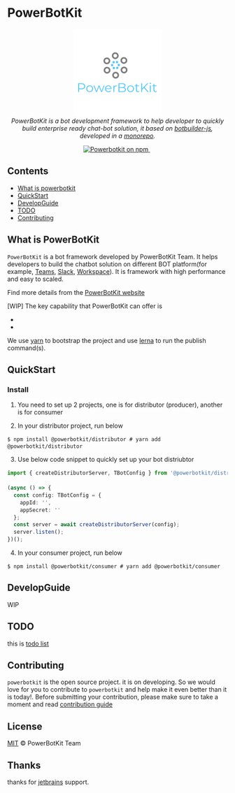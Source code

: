 # PowerBotKit

<p align="center">
  <img src="logo.png" alt="PowerBotKit Logg"/>
  <br>
  <i>
    PowerBotKit is a bot development framework to help developer to quickly build enterprise ready chat-bot solution, it based on <a href="https://github.com/Microsoft/botbuilder-js">botbuilder-js</a>, developed in a <a href="https://en.wikipedia.org/wiki/Monorep">monorepo</a>.
 </i>
</p>

<p align="center">
  <a href="https://www.npmjs.com/package/@powerbotkit/core">
    <img src="https://img.shields.io/npm/v/@powerbotkit/core.svg?logo=npm&logoColor=fff&label=NPM+package&color=limegreen" alt="Powerbotkit on npm" />
  </a>&nbsp;
</p>

## Contents

- [What is powerbotkit](#what-is-powerbotkit)
- [QuickStart](#QuickStart)
- [DevelopGuide](#DevelopGuide)
- [TODO](#todo)
- [Contributing](#Contributing)

## What is PowerBotKit

`PowerBotKit` is a bot framework developed by PowerBotKit Team. It helps developers to build the chatbot solution on different BOT platform(for example, [Teams](https://teams.microsoft.com/), [Slack](https://slack.com/), [Workspace](https://www.workplace.com/)). It is framework with high performance and easy to scaled.

Find more details from the [PowerBotKit website](https://powerbotkit.github.io)

[WIP] The key capability that PowerBotKit can offer is

-
-

We use [yarn](https://classic.yarnpkg.com/) to bootstrap the project and use [lerna](https://lerna.js.org/) to run the publish command(s).

## QuickStart

### Install

1. You need to set up 2 projects, one is for distributor (producer), another is for consumer

2. In your distributor project, run below

```shell
$ npm install @powerbotkit/distributor # yarn add @powerbotkit/distributor
```

3. Use below code snippet to quickly set up your bot distriubtor

```typescript
import { createDistributorServer, TBotConfig } from '@powerbotkit/distributor';

(async () => {
  const config: TBotConfig = {
    appId: '',
    appSecret: ''
  };
  const server = await createDistributorServer(config);
  server.listen();
})();
```

4. In your consumer project, run below

```shell
$ npm install @powerbotkit/consumer # yarn add @powerbotkit/consumer
```

## DevelopGuide

WIP

## TODO

this is [todo list](https://github.com/orgs/PowerBotKit/projects/1)

## Contributing

`powerbotkit` is the open source project. it is on developing. So we would love for you to contribute to `powerbotkit` and help make it even better than it is today!. Before submitting your contribution, please make sure to take a moment and read [contribution guide](https://github.com/PowerBotKit/powerbot/blob/develop/CONTRIBUTING.md)

## License

[MIT](LICENSE) © PowerBotKit Team

## Thanks

thanks for [jetbrains](https://www.jetbrains.com/) support.
